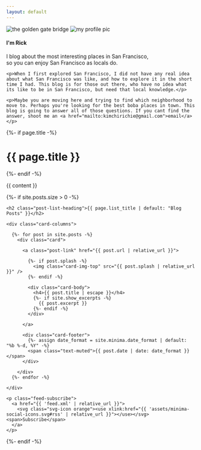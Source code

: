 ```yaml
---
layout: default
---
```


<div class="row mb-5">
  <div class="col">
    <img
      src="{{ '/assets/images/landing/golden-gate-bridge.jpg' | relative_url }}"
      alt="the golden gate bridge"
      class="w-100 rounded"
    >
    <img
      src="{{ '/assets/images/landing/profile.jpg' | relative_url }}"
      alt="my profile pic"
      class="profile-pic w-25 border border-light rounded-circle"
    >
  </div>
</div>
<div class="row">
  <div class="col">
    <h4>I'm Rick</h4>
    <p>I blog about the most interesting places in San Francisco,<br> so you can enjoy San Francisco as locals do.</p>

    <p>When I first explored San Francisco, I did not have any real idea about what San Francisco was like, and how to explore it in the short time I had. This blog is for those out there, who have no idea what its like to be in San Francisco, but need that local knowledge.</p>

    <p>Maybe you are moving here and trying to find which neighborhood to move to. Perhaps you're looking for the best boba places in town. This blog is going to answer all of those questions. If you cant find the answer, shoot me an <a href="mailto:kimchirichie@gmail.com">email</a></p>
  </div>
</div>


<div class="row">
  {%- if page.title -%}
    <h1 class="page-heading">{{ page.title }}</h1>
  {%- endif -%}

  {{ content }}

  {%- if site.posts.size > 0 -%}

    <h2 class="post-list-heading">{{ page.list_title | default: "Blog Posts" }}</h2>

    <div class="card-columns">

      {%- for post in site.posts -%}
        <div class="card">

          <a class="post-link" href="{{ post.url | relative_url }}">

            {%- if post.splash -%}
              <img class="card-img-top" src="{{ post.splash | relative_url }}" />
            {%- endif -%}
            
            <div class="card-body">
              <h4>{{ post.title | escape }}</h4>
              {%- if site.show_excerpts -%}
                {{ post.excerpt }}
              {%- endif -%}
            </div>

          </a>
          
          <div class="card-footer">
            {%- assign date_format = site.minima.date_format | default: "%b %-d, %Y" -%}
            <span class="text-muted">{{ post.date | date: date_format }}</span>          
          </div>

        </div>
      {%- endfor -%}

    </div>

    <p class="feed-subscribe">
      <a href="{{ 'feed.xml' | relative_url }}">
        <svg class="svg-icon orange"><use xlink:href="{{ 'assets/minima-social-icons.svg#rss' | relative_url }}"></use></svg><span>Subscribe</span>
      </a>
    </p>
  {%- endif -%}

</div>
